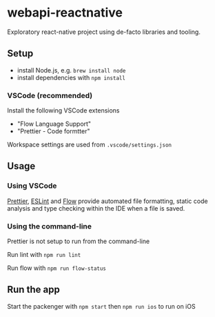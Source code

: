 # webapi-reactnative

Exploratory react-native project using de-facto libraries and tooling.

## Setup

- install Node.js, e.g. `brew install node`
- install dependencies with `npm install`

### VSCode (recommended)

Install the following VSCode extensions

- "Flow Language Support"
- "Prettier - Code formtter"

Workspace settings are used from `.vscode/settings.json`

## Usage

### Using VSCode

[Prettier](https://github.com/prettier/prettier), [ESLint](https://eslint.org/) and [Flow](https://flow.org/) provide automated file formatting, static code analysis and type checking within the IDE when a file is saved.

### Using the command-line

Prettier is not setup to run from the command-line

Run lint with `npm run lint`

Run flow with `npm run flow-status`

## Run the app

Start the packenger with `npm start` then `npm run ios` to run on iOS
